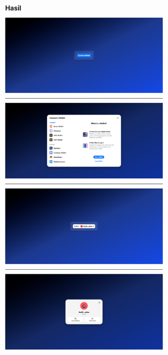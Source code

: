 ## Hasil

![alt text](https://github.com/andrestudents/ConnectWalletButton/blob/main/public/hasil.png)

---

![alt text](https://github.com/andrestudents/ConnectWalletButton/blob/main/public/hasil1.png)

---

![alt text](https://github.com/andrestudents/ConnectWalletButton/blob/main/public/hasil2.png)

---

![alt text](https://github.com/andrestudents/ConnectWalletButton/blob/main/public/hasil3.png)

